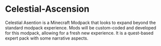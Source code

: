 # Celestial-Ascension

Celestial Asention is a Minecraft Modpack that looks to expand beyond the standard modpack experience. Mods will be custom-coded and developed for this modpack, allowing
for a fresh new experience. It is a quest-based expert pack with some narrative aspects.
